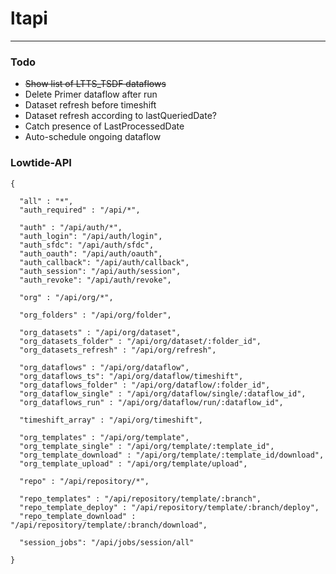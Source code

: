 # ltapi

---

### Todo

* ~~Show list of LTTS_TSDF dataflows~~
* Delete Primer dataflow after run
* Dataset refresh before timeshift
* Dataset refresh according to lastQueriedDate?
* Catch presence of LastProcessedDate
* Auto-schedule ongoing dataflow

### Lowtide-API

```
{

  "all" : "*",
  "auth_required" : "/api/*",

  "auth" : "/api/auth/*",
  "auth_login": "/api/auth/login",
  "auth_sfdc": "/api/auth/sfdc",
  "auth_oauth": "/api/auth/oauth",
  "auth_callback": "/api/auth/callback",
  "auth_session": "/api/auth/session",
  "auth_revoke": "/api/auth/revoke",

  "org" : "/api/org/*",

  "org_folders" : "/api/org/folder",

  "org_datasets" : "/api/org/dataset",
  "org_datasets_folder" : "/api/org/dataset/:folder_id",
  "org_datasets_refresh" : "/api/org/refresh",

  "org_dataflows" : "/api/org/dataflow",
  "org_dataflows_ts": "/api/org/dataflow/timeshift",
  "org_dataflows_folder" : "/api/org/dataflow/:folder_id",
  "org_dataflow_single" : "/api/org/dataflow/single/:dataflow_id",
  "org_dataflows_run" : "/api/org/dataflow/run/:dataflow_id",

  "timeshift_array" : "/api/org/timeshift",

  "org_templates" : "/api/org/template",
  "org_template_single" : "/api/org/template/:template_id",
  "org_template_download" : "/api/org/template/:template_id/download",
  "org_template_upload" : "/api/org/template/upload",

  "repo" : "/api/repository/*",

  "repo_templates" : "/api/repository/template/:branch",
  "repo_template_deploy" : "/api/repository/template/:branch/deploy",
  "repo_template_download" : "/api/repository/template/:branch/download",

  "session_jobs": "/api/jobs/session/all"

}
```
